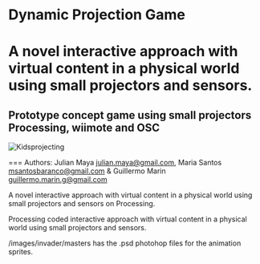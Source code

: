 Dynamic Projection Game
===
# A novel interactive approach with virtual content in a physical world using small projectors and sensors. 

## Prototype concept game using small projectors Processing, wiimote and OSC

![Kidsprojecting](https://github.com/mayait/Dynamic-Projection-Game-Processing/blob/master/images/readme/childs_projecting.png)

===
Authors:
Julian Maya julian.maya@gmail.com, Maria Santos msantosbaranco@gmail.com & Guillermo Marin guillermo.marin.g@gmail.com


A novel interactive approach with virtual content in a physical world using small projectors and sensors on Processing.

Processing coded interactive approach with virtual content in a physical world using small projectors and sensors. 




/images/invader/masters
has the .psd photohop files for the animation sprites.
